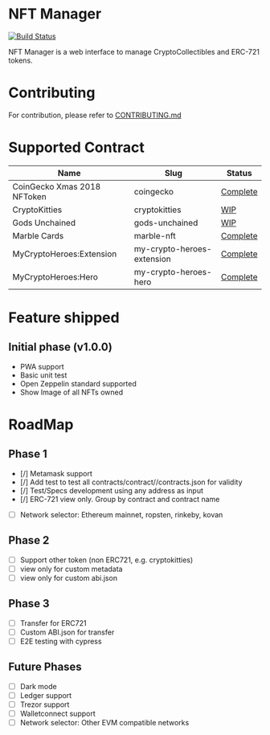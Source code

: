 # NFT Manager

[![Build Status](https://travis-ci.org/coingecko/nft-manager.svg?branch=master)](https://travis-ci.org/coingecko/nft-manager)

NFT Manager is a web interface to manage CryptoCollectibles and ERC-721 tokens.

# Contributing

For contribution, please refer to [CONTRIBUTING.md](CONTRIBUTING.md)

# Supported Contract

| Name                        | Slug                       | Status                                              |
| --------------------------- | -------------------------- | --------------------------------------------------- |
| CoinGecko Xmas 2018 NFToken | coingecko                  | [Complete](src/contracts/contract/coingecko)        |
| CryptoKitties               | cryptokitties              | [WIP](src/contracts/contract/cryptokitties)         |
| Gods Unchained              | gods-unchained             | [WIP](src/contracts/contract/gods-unchained)        |
| Marble Cards                | marble-nft                 | [Complete](src/contracts/contract/marble-nft)       |
| MyCryptoHeroes:Extension    | my-crypto-heroes-extension | [Complete](src/contracts/contract/my-crypto-heroes-extension) |
| MyCryptoHeroes:Hero         | my-crypto-heroes-hero      | [Complete](src/contracts/contract/my-crypto-heroes-hero) |

# Feature shipped

## Initial phase (v1.0.0)

- PWA support
- Basic unit test
- Open Zeppelin standard supported
- Show Image of all NFTs owned

# RoadMap

## Phase 1

- [/] Metamask support
- [/] Add test to test all contracts/contract/<nft>/contracts.json for validity
- [/] Test/Specs development using any address as input
- [/] ERC-721 view only. Group by contract and contract name
- [ ] Network selector: Ethereum mainnet, ropsten, rinkeby, kovan

## Phase 2

- [ ] Support other token (non ERC721, e.g. cryptokitties)
- [ ] view only for custom metadata
- [ ] view only for custom abi.json

## Phase 3

- [ ] Transfer for ERC721
- [ ] Custom ABI.json for transfer
- [ ] E2E testing with cypress

## Future Phases

- [ ] Dark mode
- [ ] Ledger support
- [ ] Trezor support
- [ ] Walletconnect support
- [ ] Network selector: Other EVM compatible networks
